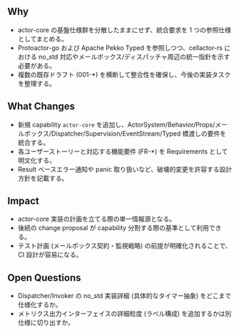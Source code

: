 ## Why
- actor-core の基盤仕様群を分散したままにせず、統合要求を 1 つの参照仕様としてまとめる。
- Protoactor-go および Apache Pekko Typed を参照しつつ、cellactor-rs における no_std 対応やメールボックス/ディスパッチャ周辺の統一指針を示す必要がある。
- 複数の既存ドラフト (001-*) を横断して整合性を確保し、今後の実装タスクを整理する。

## What Changes
- 新規 capability `actor-core` を追加し、ActorSystem/Behavior/Props/メールボックス/Dispatcher/Supervision/EventStream/Typed 橋渡しの要件を統合する。
- 各ユーザーストーリーと対応する機能要件 (FR-*) を Requirements として明文化する。
- Result ベースエラー通知や panic 取り扱いなど、破壊的変更を許容する設計方針を記載する。

## Impact
- actor-core 実装の計画を立てる際の単一情報源となる。
- 後続の change proposal が capability 分割する際の基準として利用できる。
- テスト計画 (メールボックス契約・監視戦略) の前提が明確化されることで、CI 設計が容易になる。

## Open Questions
- Dispatcher/Invoker の no_std 実装詳細 (具体的なタイマー抽象) をどこまで仕様化するか。
- メトリクス出力インターフェイスの詳細粒度 (ラベル構成) を追加するかは別仕様に切り出すか。
